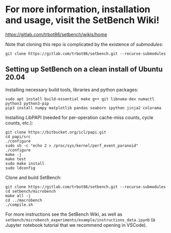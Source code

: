 # For more information, installation and usage, visit the SetBench Wiki!
https://gitlab.com/trbot86/setbench/wikis/home

Note that cloning this repo is complicated by the existence of *submodules*:

```
git clone https://gitlab.com/trbot86/setbench.git --recurse-submodules
```

## Setting up SetBench on a clean install of Ubuntu 20.04

Installing necessary build tools, libraries and python packages:
```
sudo apt install build-essential make g++ git libnuma-dev numactl python3 python3-pip
pip3 install numpy matplotlib pandas seaborn ipython jinja2 colorama
```

Installing LibPAPI (needed for per-operation cache-miss counts, cycle counts, etc.):
```
git clone https://bitbucket.org/icl/papi.git
cd papi/src
./configure
sudo sh -c "echo 2 > /proc/sys/kernel/perf_event_paranoid"
./configure
make -j
make test
sudo make install
sudo ldconfig
```

Clone and build SetBench:
```
git clone https://gitlab.com/trbot86/setbench.git --recurse-submodules
cd setbench/microbench
make all -j
cd ../macrobench
./compile.sh
```
For more instructions see the SetBench Wiki, as well as `setbench/microbench_experiments/example/instructions_data.ipynb` (a Jupyter notebook tutorial that we recommend opening in VSCode).